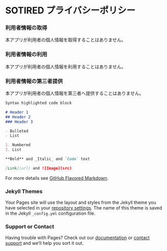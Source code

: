 # SOTIRED プライバシーポリシー

### 利用者情報の取得

本アプリが利用者の個人情報を取得することはありません。

### 利用者情報の利用

本アプリが利用者の個人情報を利用することはありません。

### 利用者情報の第三者提供 
本アプリが利用者の個人情報を第三者へ提供することはありません。

```markdown
Syntax highlighted code block

# Header 1
## Header 2
### Header 3

- Bulleted
- List

1. Numbered
2. List

**Bold** and _Italic_ and `Code` text

[Link](url) and ![Image](src)
```

For more details see [GitHub Flavored Markdown](https://guides.github.com/features/mastering-markdown/).

### Jekyll Themes

Your Pages site will use the layout and styles from the Jekyll theme you have selected in your [repository settings](https://github.com/RyuAndShit/SOTIRED/settings). The name of this theme is saved in the Jekyll `_config.yml` configuration file.

### Support or Contact

Having trouble with Pages? Check out our [documentation](https://docs.github.com/categories/github-pages-basics/) or [contact support](https://github.com/contact) and we’ll help you sort it out.
